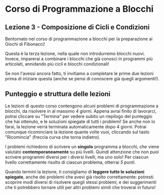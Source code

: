 # Corso di Programmazione a Blocchi

## Lezione 3 - Composizione di Cicli e Condizioni

Bentornato nel corso di programmazione a blocchi per la preparazione ai Giochi di Fibonacci!

Questa è la terza lezione, nella quale non introdurremo blocchi nuovi. Invece, imparerai a combinare i
blocchi che già conosci in programmi più articolati, annidando più cicli e blocchi condizionali!

Se non l'avessi ancora fatto, ti invitiamo a completare le prime due lezioni prima di iniziare questa (anche se pensi di conoscere già quegli argomenti!).

## Punteggio e struttura delle lezioni

Le lezioni di questo corso contengono alcuni problemi di programmazione a blocchi, da risolvere in al massimo _4 giorni_. Appena avrai finito di lavorarci, potrai cliccare su "Termina" per vedere subito un riepilogo del punteggio che hai ottenuto, e le soluzioni spiegate di tutti i problemi! Se anche non lo farai, la lezione verrà terminata automaticamente dopo 4 giorni. Potrai comunque ricominciare la lezione quante volte vuoi, cliccando sul tasto "Ricomincia" (freccia curva che torna indietro).

I problemi richiedono di scrivere un **singolo** programma a blocchi, che viene valutato **contemporaneamente** su più livelli.
Quindi attenzione che non puoi scrivere programmi diversi per i diversi livelli, ma uno solo!
Per ciascun livello correttamente risolto di ciascun problema, otterrai _5 punti_.

Quando termini la lezione, ti consigliamo di **leggere tutte le soluzioni spiegate**, anche dei problemi che avevi
già risolto correttamente: potresti scoprire modi diversi di risolvere quegli stessi problemi, e dei suggerimenti
che ti potrebbero tornare utili per altri problemi simili che troverai in futuro!